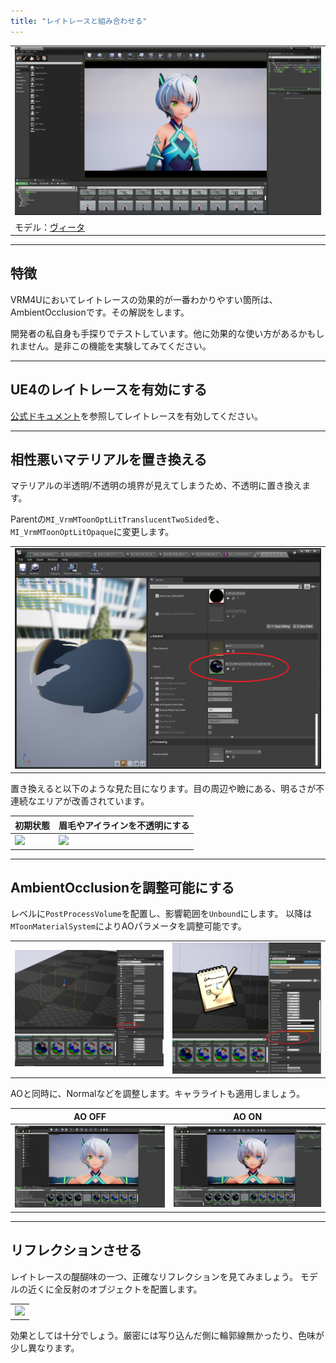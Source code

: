 ```yaml
---
title: "レイトレースと組み合わせる"
---
```


||
|-|
|[![](./assets/images/02b_top.png)](../assets/images/02b_top.png)|
|モデル：[ヴィータ](https://hub.vroid.com/characters/6193066630030526355/models/3525604181073039892)|

----
## 特徴

VRM4Uにおいてレイトレースの効果的が一番わかりやすい箇所は、AmbientOcclusionです。その解説をします。

開発者の私自身も手探りでテストしています。他に効果的な使い方があるかもしれません。是非この機能を実験してみてください。

----
## UE4のレイトレースを有効にする

[公式ドキュメント](https://docs.unrealengine.com/ja/Engine/Rendering/RayTracing/index.html)を参照してレイトレースを有効してください。

----
## 相性悪いマテリアルを置き換える

マテリアルの半透明/不透明の境界が見えてしまうため、不透明に置き換えます。

Parentの`MI_VrmMToonOptLitTranslucentTwoSided`を、`MI_VrmMToonOptLitOpaque`に変更します。

||
|-|
|[![](./assets/images/02b_mat.png)](../assets/images/02b_mat.png)|

置き換えると以下のような見た目になります。目の周辺や瞼にある、明るさが不連続なエリアが改善されています。

|初期状態|眉毛やアイラインを不透明にする|
|-|-|
|[![](./assets/images/02b_face1.png)](../assets/images/02b_face1.png)|[![](./assets/images/02b_face2.png)](../assets/images/02b_face2.png)|


----
## AmbientOcclusionを調整可能にする

レベルに`PostProcessVolume`を配置し、影響範囲を`Unbound`にします。
以降は`MToonMaterialSystem`によりAOパラメータを調整可能です。

|||
|-|-|
|[![](./assets/images/02b_aos2.png)](../assets/images/02b_aos2.png)|[![](./assets/images/02b_aos.png)](../assets/images/02b_aos.png)|

AOと同時に、Normalなどを調整します。キャラライトも適用しましょう。

|AO OFF|AO ON|
|-|-|
|[![](./assets/images/02b_aooff.png)](../assets/images/02b_aooff.png)|[![](./assets/images/02b_aoon.png)](../assets/images/02b_aoon.png)|

----
## リフレクションさせる

レイトレースの醍醐味の一つ、正確なリフレクションを見てみましょう。
モデルの近くに全反射のオブジェクトを配置します。

||
|-|
|[![](./assets/images/02b_ref.png)](../assets/images/02b_ref.png)|

効果としては十分でしょう。厳密には写り込んだ側に輪郭線無かったり、色味が少し異なります。


